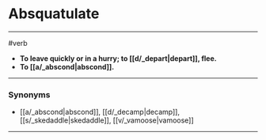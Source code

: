 # Absquatulate
---
#verb
- **To leave quickly or in a hurry; to [[d/_depart|depart]], flee.**
- **To [[a/_abscond|abscond]].**
---
### Synonyms
- [[a/_abscond|abscond]], [[d/_decamp|decamp]], [[s/_skedaddle|skedaddle]], [[v/_vamoose|vamoose]]
---
